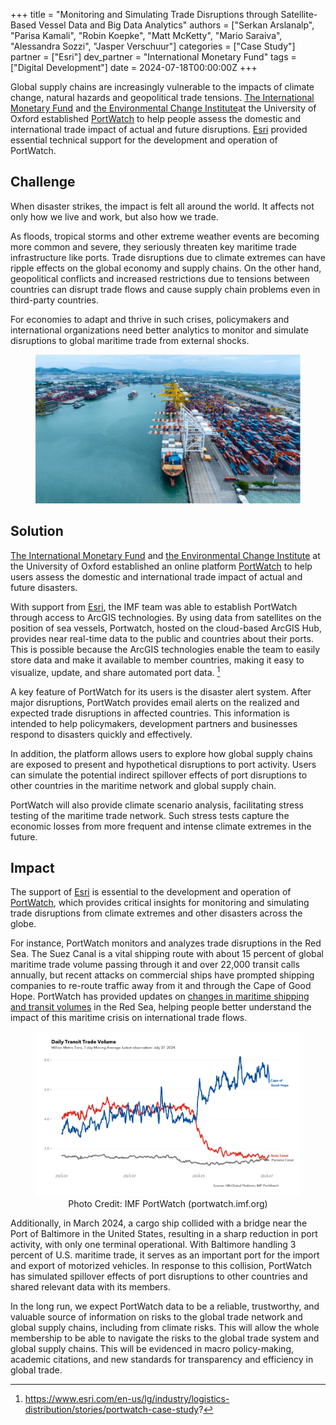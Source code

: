 +++
title = "Monitoring and Simulating Trade Disruptions through Satellite-Based Vessel Data and Big Data Analytics"
authors = ["Serkan Arslanalp", "Parisa Kamali", "Robin Koepke", "Matt McKetty", "Mario Saraiva", "Alessandra Sozzi", "Jasper Verschuur"]
categories = ["Case Study"]
partner = ["Esri"]
dev_partner = "International Monetary Fund"
tags = ["Digital Development"]
date = 2024-07-18T00:00:00Z
+++

Global supply chains are increasingly vulnerable to the impacts of climate change, natural hazards and geopolitical trade tensions. [The International Monetary Fund](https://www.imf.org/en/Home) and [the Environmental Change Institute](https://www.eci.ox.ac.uk/)at the University of Oxford established [PortWatch](https://portwatch.imf.org/) to help people assess the domestic and international trade impact of actual and future disruptions. [Esri](https://www.esri.com/en-us/home) provided essential technical support for the development and operation of PortWatch. 

## Challenge

When disaster strikes, the impact is felt all around the world. It affects not only how we live and work, but also how we trade. 

As floods, tropical storms and other extreme weather events are becoming more common and severe, they seriously threaten key maritime trade infrastructure like ports. Trade disruptions due to climate extremes can have ripple effects on the global economy and supply chains. On the other hand, geopolitical conflicts and increased restrictions due to tensions between countries can disrupt trade flows and cause supply chain problems even in third-party countries.

For economies to adapt and thrive in such crises, policymakers and international organizations need better analytics to monitor and simulate disruptions to global maritime trade from external shocks.

<figure align="center">
    <img src="monitoring_and_simulating_trade_disruptions_thumbnail.png"/>
</figure> 

## Solution

[The International Monetary Fund](https://www.imf.org/en/Home) and [the Environmental Change Institute](https://www.eci.ox.ac.uk/) at the University of Oxford established an online platform [PortWatch](https://portwatch.imf.org/) to help users assess the domestic and international trade impact of actual and future disasters.

With support from [Esri](https://www.esri.com/en-us/home), the IMF team was able to establish PortWatch through access to ArcGIS technologies. By using data from satellites on the position of sea vessels, Portwatch, hosted on the cloud-based ArcGIS Hub, provides near real-time data to the public and countries about their ports. This is possible because the ArcGIS technologies enable the team to easily store data and make it available to member countries, making it easy to visualize, update, and share automated port data. [^1] 

A key feature of PortWatch for its users is the disaster alert system. After major disruptions, PortWatch provides email alerts on the realized and expected trade disruptions in affected countries. This information is intended to help policymakers, development partners and businesses respond to disasters quickly and effectively.

In addition, the platform allows users to explore how global supply chains are exposed to present and hypothetical disruptions to port activity. Users can simulate the potential indirect spillover effects of port disruptions to other countries in the maritime network and global supply chain.

PortWatch will also provide climate scenario analysis, facilitating stress testing of the maritime trade network. Such stress tests capture the economic losses from more frequent and intense climate extremes in the future.


## Impact

The support of [Esri](https://www.esri.com/en-us/home) is essential to the development and operation of [PortWatch](https://portwatch.imf.org/), which provides critical insights for monitoring and simulating trade disruptions from climate extremes and other disasters across the globe.

For instance, PortWatch monitors and analyzes trade disruptions in the Red Sea. The Suez Canal is a vital shipping route with about 15 percent of global maritime trade volume passing through it and over 22,000 transit calls annually, but recent attacks on commercial ships have prompted shipping companies to re-route traffic away from it and through the Cape of Good Hope. PortWatch has provided updates on [changes in maritime shipping and transit volumes](https://www.imf.org/en/Blogs/Articles/2024/03/07/Red-Sea-Attacks-Disrupt-Global-Trade) in the Red Sea, helping people better understand the impact of this maritime crisis on international trade flows.

 <figure align="center">
    <img src="monitoring-and-simulating-trade-disruptions-figure1.png"/>
    <figcaption>
        <center> Photo Credit: IMF PortWatch (portwatch.imf.org) </center>
    </figcaption>
</figure>

Additionally, in March 2024, a cargo ship collided with a bridge near the Port of Baltimore in the United States, resulting in a sharp reduction in port activity, with only one terminal operational. With Baltimore handling 3 percent of U.S. maritime trade, it serves as an important port for the import and export of motorized vehicles. In response to this collision, PortWatch has simulated spillover effects of port disruptions to other countries and shared relevant data with its members.

In the long run, we expect PortWatch data to be a reliable, trustworthy, and valuable source of information on risks to the global trade network and global supply chains, including from climate risks. This will allow the whole membership to be able to navigate the risks to the global trade system and global supply chains. This will be evidenced in macro policy-making, academic citations, and new standards for transparency and efficiency in global trade.

[^1]: https://www.esri.com/en-us/lg/industry/logistics-distribution/stories/portwatch-case-study?